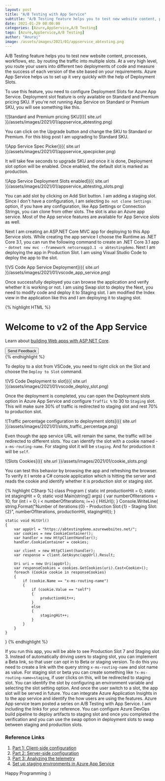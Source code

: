```yaml
---
layout: post
title: "A/B Testing with App Service"
subtitle: "A/B Testing feature helps you to test new website content, processes, workflows, etc. by routing the traffic into multiple slots. At a very high level, you route your users into different two deployments of code and measure the success of each version of the site based on your requirements. Azure App Service helps us to set up it very quickly with the help of Deployment Slots."
date: 2021-01-29 00:00:00
categories: [Azure,AppService,A/B Testing]
tags: [Azure,AppService,A/B Testing]
author: "Anuraj"
image: /assets/images/2021/01/appservice_abtesting.png
---
```

A/B Testing feature helps you to test new website content, processes, workflows, etc. by routing the traffic into multiple slots. At a very high level, you route your users into different two deployments of code and measure the success of each version of the site based on your requirements. Azure App Service helps us to set up it very quickly with the help of Deployment Slots.

To use this feature, you need to configure Deployment Slots for Azure App Service. Deployment slot feature is only available on Standard and Premium pricing SKU. If you're not running App Service on Standard or Premium SKU, you will see something like this.

![Standard and Premium pricing SKU]({{ site.url }}/assets/images/2021/01/appservice_abtesting.png)

You can click on the Upgrade button and change the SKU to Standard or Premium. For this blog post I am upgrading to Standard SKU.

![App Service Spec Picker]({{ site.url }}/assets/images/2021/01/appservice_specpicker.png)

It will take few seconds to upgrade SKU and once it is done, Deployment slot option will be enabled. Once enabled, the default slot is marked as production.

![App Service Deployment Slots enabled]({{ site.url }}/assets/images/2021/01/appservice_abtesting_slots.png)

You can add slot by clicking on Add Slot button. I am adding a staging slot. Since I don't have a configuration, I am selecting `Do not clone Settings` option, if you have any configuration, like App Settings or Connection Strings, you can clone from other slots. The slot is also an Azure app service. Most of the App service features are available for App Service slots as well.

Next I am creating an ASP.NET Core MVC app for deploying to this App Service slots. While creating the app service I choose the Runtime as .NET Core 3.1, you can run the following command to create an .NET Core 3.1 app - `dotnet new mvc --framework netcoreapp3.1 -o abtestingdemo`. Next I am deploying the app in Production Slot. I am using Visual Studio Code to deploy the app to the slot. 

![VS Code App Service Deployment]({{ site.url }}/assets/images/2021/01/vscode_app_service.png)

Once successfully deployed you can browse the application and verify whether it is working or not. I am using Swap slot to deploy the  Next, you need to modify code and deploy it to Staging slot. I am modified the Index view in the application like this and I am deploying it to staging slot.

{% highlight HTML %}
<div class="text-center">
    <h1 class="display-4">Welcome to v2 of the App Service</h1>
    <p>Learn about <a href="https://docs.microsoft.com/aspnet/core">building Web apps with ASP.NET Core</a>.</p>
    <button class="btn btn-primary">Send Feedback</button>
</div>
{% endhighlight %}

To deploy to a slot from VSCode, you need to right click on the Slot and choose the `Deploy to Slot` command.

![VS Code Deployment to slot]({{ site.url }}/assets/images/2021/01/vscode_deploy_slot.png)

Once the deployment is completed, you can open the Deployment slots option in Azure App Service and configure `Traffic %` to 30 to `Staging` slot. This will make sure 30% of traffic is redirected to staging slot and rest 70% to production slot.

![Traffic percentage configuration to deployment slots]({{ site.url }}/assets/images/2021/01/slots_traffic_percentage.png)

Even though the app service URL will remain the same, the traffic will be redirected to different slots. You can identify the slot with a cookie named - `x-ms-routing-name`. For staging slot it will be `staging`. And for production it will be `self`.

![Slots Cookies]({{ site.url }}/assets/images/2021/01/cookie_slots.png)

You can test this behavior by browsing the app and refreshing the browser. To verify it I wrote a C# console application which is hitting the server and reads the cookie and identify whether it is production slot or staging slot.

{% highlight CSharp %}
class Program
{
    static int productionHit = 0;
    static int stagingHit = 0;
    static void Main(string[] args)
    {
        var numberOfIterations = 10;
        for (int i = 0; i < numberOfIterations; i++)
        {
            HitUrl();
        }
        Console.WriteLine(
            string.Format("Number of iterations:{0} - Production Slot:{1} - Staging Slot:{2}", 
            numberOfIterations, productionHit, stagingHit));
    }

    static void HitUrl()
    {
        var appUrl = "https://abtestingdemo.azurewebsites.net/";
        var cookies = new CookieContainer();
        var handler = new HttpClientHandler();
        handler.CookieContainer = cookies;

        var client = new HttpClient(handler);
        var response = client.GetAsync(appUrl).Result;

        Uri uri = new Uri(appUrl);
        var responseCookies = cookies.GetCookies(uri).Cast<Cookie>();
        foreach (Cookie cookie in responseCookies)
        {
            if (cookie.Name == "x-ms-routing-name")
            {
                if (cookie.Value == "self")
                {
                    productionHit++;
                }
                else
                {
                    stagingHit++;
                }
            }
        }
    }
}
{% endhighlight %}

If you run this app, you will be able to see Production Slot 7 and Staging slot 3. Instead of automatically driving users to staging slot, you can implement a Beta link, so that user can opt in to Beta or staging version. To do this you need to create a link with the query string `x-ms-routing-name` and slot name as value. For staging slot or beta you can create something like `?x-ms-routing-name=staging`, if user clicks on this, will be redirected to staging slot. You can identify the slot by configuring an environment variable and selecting the slot setting option. And once the user switch to a slot, the app slot will be served in future. You can integrate Azure Application Insights in to the app service and identify the how users are using the features. Azure App service team posted a series on A/B Testing with App Service. I am including the links for your reference. You can configure Azure DevOps build pipeline to deploy artifacts to staging slot and once you completed the verification and you can use the swap option in deployment slots to swap between staging and production slots.

### Reference Links

1. [Part 1: Client-side configuration](https://azure.github.io/AppService/2020/08/03/ab_testing_app_service.html?WT.mc_id=AZ-MVP-5002040)
2. [Part 2: Server-side configuration](https://azure.github.io/AppService/2020/08/24/ab_testing_app_service2.html?WT.mc_id=AZ-MVP-5002040)
3. [Part 3: Analyzing the telemetry](https://azure.github.io/AppService/2020/08/24/ab_testing_app_service2.html?WT.mc_id=AZ-MVP-5002040)
4. [Set up staging environments in Azure App Service](https://docs.microsoft.com/en-us/azure/app-service/deploy-staging-slots?WT.mc_id=AZ-MVP-5002040)

Happy Programming :)